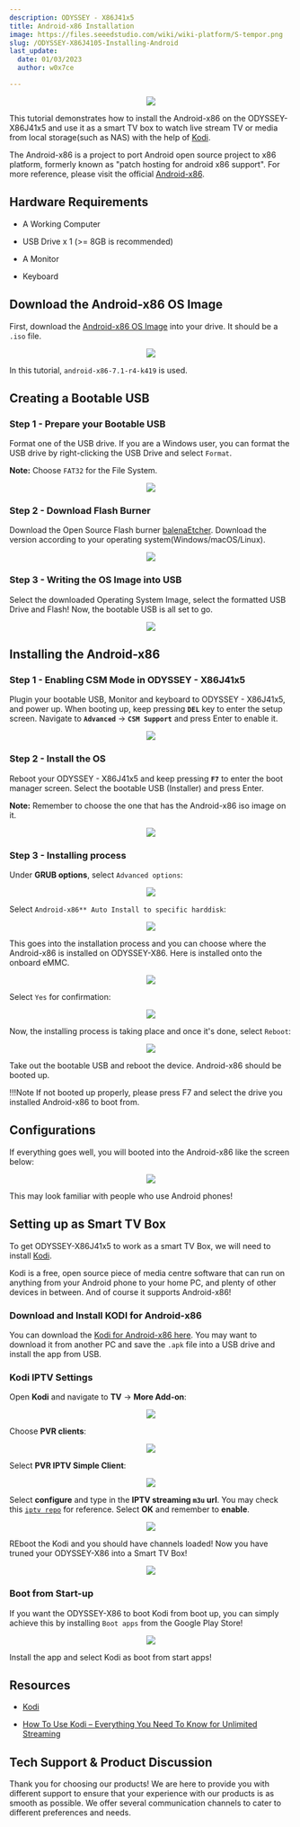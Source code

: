 ```yaml
---
description: ODYSSEY - X86J41x5
title: Android-x86 Installation
image: https://files.seeedstudio.com/wiki/wiki-platform/S-tempor.png
slug: /ODYSSEY-X86J4105-Installing-Android
last_update:
  date: 01/03/2023
  author: w0x7ce

---
```


<!-- ---
name: ODYSSEY - X86J4105
category: ODYSSEY
bzurl: https://www.seeedstudio.com/ODYSSEY-X86J4105800-p-4445.html
wikiurl: https://wiki.seeedstudio.com/ODYSSEY-X86J4105-Installing-Android/
sku: 102110399
--- -->

<div align="center"><img src="https://files.seeedstudio.com/wiki/ODYSSEY-X86J4105-Installing-Android/BBC.png" /></div>

This tutorial demonstrates how to install the Android-x86 on the ODYSSEY-X86J41x5 and use it as a smart TV box to watch live stream TV or media from local storage(such as NAS) with the help of [Kodi](https://kodi.tv/).

The Android-x86 is a project to port Android open source project to x86 platform, formerly known as "patch hosting for android x86 support". For more reference, please visit the official [Android-x86](https://www.android-x86.org/).

## Hardware Requirements

- A Working Computer

- USB Drive x 1 (>= 8GB is recommended)

- A Monitor

- Keyboard

## Download the Android-x86 OS Image

First, download the [Android-x86 OS Image](https://www.android-x86.org/download.html) into your drive. It should be a `.iso` file.

<div align="center"><img src="https://files.seeedstudio.com/wiki/ODYSSEY-X86J4105-Installing-Android/download.png" /></div>

In this tutorial, `android-x86-7.1-r4-k419` is used.

## Creating a Bootable USB

### Step 1 - Prepare your Bootable USB

Format one of the USB drive. If you are a Windows user, you can format the USB drive by right-clicking the USB Drive and select `Format`.  

**Note:** Choose `FAT32` for the File System.

<div align="center"><img width={450} src="https://files.seeedstudio.com/wiki/ODYSSEY-X86J4105864/img/InstallingOS/formatUSB.png" /></div>

### Step 2 - Download Flash Burner

Download the Open Source Flash burner [balenaEtcher](https://www.balena.io/etcher/). Download the version according to your operating system(Windows/macOS/Linux).

<div align="center"><img width={500} src="https://files.seeedstudio.com/wiki/ODYSSEY-X86J4105864/img/InstallingOS/etcher.jpg" /></div>

### Step 3 - Writing the OS Image into USB

Select the downloaded Operating System Image, select the formatted USB Drive and Flash! Now, the bootable USB is all set to go.

<div align="center"><img width={500} src="https://files.seeedstudio.com/wiki/ODYSSEY-X86J4105864/img/InstallingOS/etcherDone.png" /></div>

## Installing the Android-x86

### Step 1 - Enabling CSM Mode in ODYSSEY - X86J41x5

Plugin your bootable USB, Monitor and keyboard to ODYSSEY - X86J41x5, and power up. When booting up, keep pressing **`DEL`** key to enter the setup screen. Navigate to **`Advanced`** -> **`CSM Support`** and press Enter to enable it.

<div align="center"><img src="https://files.seeedstudio.com/wiki/ODYSSEY-X86J4105864/img/OpenWRT/biosSetting.jpg" /></div>

### Step 2 - Install the OS

Reboot your ODYSSEY - X86J41x5 and keep pressing **`F7`** to enter the boot manager screen. Select the bootable USB (Installer) and press Enter.

**Note:** Remember to choose the one that has the Android-x86 iso image on it.

<div align="center"><img width={400} src="https://files.seeedstudio.com/wiki/ODYSSEY-X86J4105864/img/OpenWRT/biosSetup.jpg" /></div>

### Step 3 - Installing process

Under **GRUB options**, select `Advanced options`:

<div align="center"><img src="https://files.seeedstudio.com/wiki/ODYSSEY-X86J4105-Installing-Android/1.png" /></div>

Select `Android-x86** Auto Install to specific harddisk`:

<div align="center"><img src="https://files.seeedstudio.com/wiki/ODYSSEY-X86J4105-Installing-Android/2.png" /></div>

This goes into the installation process and you can choose where the Android-x86 is installed on ODYSSEY-X86. Here is installed onto the onboard eMMC.

<div align="center"><img src="https://files.seeedstudio.com/wiki/ODYSSEY-X86J4105-Installing-Android/3.png" /></div>

Select `Yes` for confirmation:

<div align="center"><img src="https://files.seeedstudio.com/wiki/
ODYSSEY-X86J4105-Installing-Android/4.png" /></div>

Now, the installing process is taking place and once it's done, select `Reboot`:

<div align="center"><img src="https://files.seeedstudio.com/wiki/ODYSSEY-X86J4105-Installing-Android/5.png" /></div>

Take out the bootable USB and reboot the device. Android-x86 should be booted up.

!!!Note
        If not booted up properly, please press F7 and select the drive you installed Android-x86 to boot from.

## Configurations

If everything goes well, you will booted into the Android-x86 like the screen below:

<div align="center"><img src="https://files.seeedstudio.com/wiki/ODYSSEY-X86J4105-Installing-Android/home.png" /></div>

This may look familiar with people who use Android phones!

## Setting up as Smart TV Box

To get ODYSSEY-X86J41x5 to work as a smart TV Box, we will need to install [Kodi](https://kodi.tv/).

Kodi is a free, open source piece of media centre software that can run on anything from your Android phone to your home PC, and plenty of other devices in between. And of course it supports Android-x86!

### Download and Install KODI for Android-x86

You can download the [Kodi for Android-x86 here](https://mirrors.kodi.tv/releases/android/x86/). You may want to download it from another PC and save the `.apk` file into a USB drive and install the app from USB.

### Kodi IPTV Settings

Open **Kodi** and navigate to **TV** -> **More Add-on**:

<div align="center"><img src="https://files.seeedstudio.com/wiki/ODYSSEY-X86J4105-Installing-Android/add-on.png" /></div>

Choose **PVR clients**:

<div align="center"><img src="https://files.seeedstudio.com/wiki/ODYSSEY-X86J4105-Installing-Android/PVR.png" /></div>

Select **PVR IPTV Simple Client**:

<div align="center"><img src="https://files.seeedstudio.com/wiki/ODYSSEY-X86J4105-Installing-Android/iptv.png" /></div>

Select **configure** and type in the **IPTV streaming `m3u` url**. You may check this [`iptv repo`](https://github.com/iptv-org/iptv/blob/master/README.md) for reference. Select **OK** and remember to **enable**.

<div align="center"><img src="https://files.seeedstudio.com/wiki/ODYSSEY-X86J4105-Installing-Android/config.png" /></div>

REboot the Kodi and you should have channels loaded! Now you have truned your ODYSSEY-X86 into a Smart TV Box!

<div align="center"><img src="https://files.seeedstudio.com/wiki/ODYSSEY-X86J4105-Installing-Android/live.png" /></div>

### Boot from Start-up

If you want the ODYSSEY-X86 to boot Kodi from boot up, you can simply achieve this by installing `Boot apps` from the Google Play Store!

<div align="center"><img src="https://files.seeedstudio.com/wiki/ODYSSEY-X86J4105-Installing-Android/boot.png" /></div>

Install the app and select Kodi as boot from start apps!

## Resources

- [Kodi](https://kodi.tv/)

- [How To Use Kodi – Everything You Need To Know for Unlimited Streaming](https://troypoint.com/how-to-use-kodi/)

## Tech Support & Product Discussion

Thank you for choosing our products! We are here to provide you with different support to ensure that your experience with our products is as smooth as possible. We offer several communication channels to cater to different preferences and needs.

<div class="button_tech_support_container">
<a href="https://forum.seeedstudio.com/" class="button_forum"></a> 
<a href="https://www.seeedstudio.com/contacts" class="button_email"></a>
</div>

<div class="button_tech_support_container">
<a href="https://discord.gg/eWkprNDMU7" class="button_discord"></a> 
<a href="https://github.com/Seeed-Studio/wiki-documents/discussions/69" class="button_discussion"></a>
</div>
